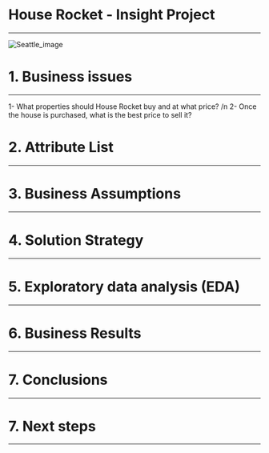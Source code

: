 # House Rocket - Insight Project
---

![Seattle_image](https://user-images.githubusercontent.com/95039795/168675366-c7624547-075c-4795-8cde-e1d96b42240a.jpg)

# 1. Business issues
---
  1- What properties should House Rocket buy and at what price? /n
  2- Once the house is purchased, what is the best price to sell it?

# 2. Attribute List
---
# 3. Business Assumptions
---
# 4. Solution Strategy
---
# 5. Exploratory data analysis (EDA)
---
# 6. Business Results
---
# 7. Conclusions
---
# 7. Next steps
---


